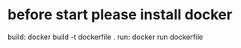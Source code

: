 # before start please install docker

build: docker build -t dockerfile .
run: docker run dockerfile
